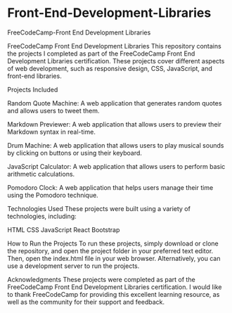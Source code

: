 # Front-End-Development-Libraries
 FreeCodeCamp-Front End Development Libraries
 
 
 FreeCodeCamp Front End Development Libraries
This repository contains the projects I completed as part of the FreeCodeCamp Front End Development Libraries certification.
These projects cover different aspects of web development, such as responsive design, CSS, JavaScript, and front-end libraries.

Projects Included

Random Quote Machine: A web application that generates random quotes and allows users to tweet them.

Markdown Previewer: A web application that allows users to preview their Markdown syntax in real-time.

Drum Machine: A web application that allows users to play musical sounds by clicking on buttons or using their keyboard.

JavaScript Calculator: A web application that allows users to perform basic arithmetic calculations.

Pomodoro Clock: A web application that helps users manage their time using the Pomodoro technique.

Technologies Used
These projects were built using a variety of technologies, including:

HTML
CSS
JavaScript
React
Bootstrap

How to Run the Projects
To run these projects, simply download or clone the repository, 
and open the project folder in your preferred text editor. Then, 
open the index.html file in your web browser. Alternatively, 
you can use a development server to run the projects.

Acknowledgments
These projects were completed as part of the FreeCodeCamp Front End Development Libraries certification.
I would like to thank FreeCodeCamp for providing this excellent learning resource, 
as well as the community for their support and feedback.
